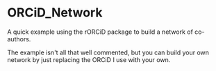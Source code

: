 # ORCiD_Network
A quick example using the rORCiD package to build a network of co-authors.

The example isn't all that well commented, but you can build your own network by just replacing the ORCiD I use with your own.

